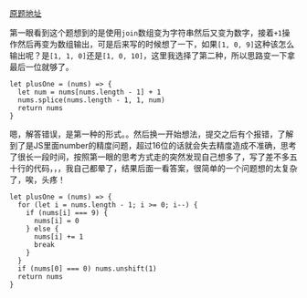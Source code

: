 [原题地址](https://leetcode-cn.com/explore/interview/card/top-interview-questions-easy/1/array/27/)

第一眼看到这个题想到的是使用`join`数组变为字符串然后又变为数字，接着`+1`操作然后再变为数组输出，可是后来写的时候想了一下，如果`[1, 0, 9]`这种该怎么输出呢？是`[1, 1, 0]`还是`[1, 0, 10]`，这里我选择了第二种，所以思路变一下拿最后一位就够了。
```
let plusOne = (nums) => {
  let num = nums[nums.length - 1] + 1
  nums.splice(nums.length - 1, 1, num)
  return nums
}
```

嗯，解答错误，是第一种的形式。。然后换一开始想法，提交之后有个报错，了解到了是JS里面number的精度问题，超过16位的话就会失去精度造成不准确，思考了很长一段时间，按照第一眼的思考方式走的突然发现自己想多了，写了差不多五十行的代码，，，我自己都晕了，结果后面一看答案，很简单的一个问题想的太复杂了，唉，头疼！

```
let plusOne = (nums) => {
  for (let i = nums.length - 1; i >= 0; i--) {
    if (nums[i] === 9) {
      nums[i] = 0
    } else {
      nums[i] += 1
      break
    }
  }
  if (nums[0] === 0) nums.unshift(1)
  return nums
}
```

